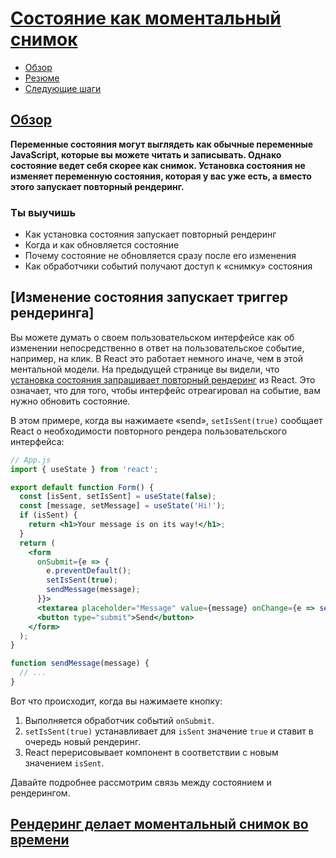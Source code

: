 # [Состояние как моментальный снимок](../../index.md)

- [Обзор](#обзор)
- [Резюме](#резюме)
- [Следующие шаги](#следующие-шаги)

## [Обзор](#)

**Переменные состояния могут выглядеть как обычные переменные JavaScript, которые вы можете читать и записывать. Однако состояние ведет себя скорее как снимок. Установка состояния не изменяет переменную состояния, которая у вас уже есть, а вместо этого запускает повторный рендеринг.**

### Ты выучишь

- Как установка состояния запускает повторный рендеринг
- Когда и как обновляется состояние
- Почему состояние не обновляется сразу после его изменения
- Как обработчики событий получают доступ к «снимку» состояния

## [Изменение состояния запускает триггер рендеринга]

Вы можете думать о своем пользовательском интерфейсе как об изменении непосредственно в ответ на пользовательское событие, например, на клик. В React это работает немного иначе, чем в этой ментальной модели. На предыдущей странице вы видели, что [установка состояния запрашивает повторный рендеринг](https://react.dev/learn/render-and-commit#step-1-trigger-a-render) из React. Это означает, что для того, чтобы интерфейс отреагировал на событие, вам нужно обновить состояние.

В этом примере, когда вы нажимаете «send», `setIsSent(true)` сообщает React о необходимости повторного рендера пользовательского интерфейса:

```jsx
// App.js
import { useState } from 'react';

export default function Form() {
  const [isSent, setIsSent] = useState(false);
  const [message, setMessage] = useState('Hi!');
  if (isSent) {
    return <h1>Your message is on its way!</h1>;
  }
  return (
    <form
      onSubmit={e => {
        e.preventDefault();
        setIsSent(true);
        sendMessage(message);
      }}>
      <textarea placeholder="Message" value={message} onChange={e => setMessage(e.target.value)} />
      <button type="submit">Send</button>
    </form>
  );
}

function sendMessage(message) {
  // ...
}
```

Вот что происходит, когда вы нажимаете кнопку:

1. Выполняется обработчик событий `onSubmit`.
2. `setIsSent(true)` устанавливает для `isSent` значение `true` и ставит в очередь новый рендеринг.
3. React перерисовывает компонент в соответствии с новым значением `isSent`.

Давайте подробнее рассмотрим связь между состоянием и рендерингом.

## [Рендеринг делает моментальный снимок во времени](#)
